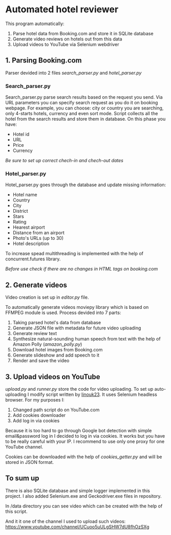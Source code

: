 # Automated hotel reviewer
This program automatically:
1. Parse hotel data from Booking.com and store it in SQLite database
2. Generate video reviews on hotels out from this data
3. Upload videos to YouTube via Selenium webdriver

## 1. Parsing Booking.com
Parser devided into 2 files *search_parser.py* and *hotel_parser.py*

### Search_parser.py
Search_parser.py parse search results based on the request you send. Via URL parameters you can specify search request as you do it on booking webpage. For example, you can choose: city or country you are searching, only 4-starts hotels, currency and even sort mode.
Script collects all the hotel from the search results and store them in database. On this phase you have:
- Hotel id
- URL
- Price
- Currency

*Be sure to set up correct chech-in and chech-out dates*

### Hotel_parser.py
Hotel_parser.py goes through the database and update missing information:
- Hotel name
- Country
- City
- District
- Stars
- Rating
- Hearest airport
- Distance from an airport
- Photo's URLs (up to 30)
- Hotel description

To increase spead multithreading is implemented with the help of concurrent.futures library.

*Before use check if there are no changes in HTML tags on booking.com*

## 2. Generate videos
Video creation is set up in *editor.py* file.

To automatically generate videos moviepy library which is based on FFMPEG module is used.
Process devided into 7 parts:
1. Taking parsed hotel's data from database
2. Generate JSON file with metadata for future video uploading
3. Generate review text
4. Synthesize natural-sounding human speech from text with the help of Amazon Polly (*amazon_polly.py*)
5. Download hotel images from Booking.com
6. Generate slideshow and add speech to it
7. Render and save the video

## 3. Upload videos on YouTube
*upload.py* and *runner.py* store the code for video uploading. To set up auto-uploading I modify script written by [linouk23](https://github.com/linouk23/youtube_uploader_selenium). It uses Selenium headless browser. For my purposes I:
1. Changed path script do on YouTube.com
2. Add cookies downloader
3. Add log in via cookies

Because it is too hard to go through Google bot detection with simple email&password log in I decided to log in via cookies. It works but you have to be really careful with your IP. I recommend to use only one proxy for one YouTube channel.

Cookies can be downloaded with the help of *cookies_getter.py* and will be stored in JSON format.

## To sum up
There is also SQLite database and simple logger implemented in this project. I also added Selenium.exe and Geckodriver.exe files in repository.

In /data directory you can see video which can be created with the help of this script.

And it it one of the channel I used to upload such videos: https://www.youtube.com/channel/UCuoo5uULgSHW7dU8fhOzSXg

